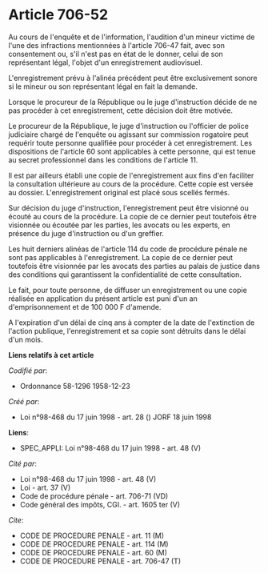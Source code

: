 # Article 706-52

Au cours de l'enquête et de l'information, l'audition d'un mineur victime de l'une des infractions mentionnées à l'article
706-47 fait, avec son consentement ou, s'il n'est pas en état de le donner, celui de son représentant légal, l'objet d'un
enregistrement audiovisuel.

L'enregistrement prévu à l'alinéa précédent peut être exclusivement sonore si le mineur ou son représentant légal en fait la
demande.

Lorsque le procureur de la République ou le juge d'instruction décide de ne pas procéder à cet enregistrement, cette décision
doit être motivée.

Le procureur de la République, le juge d'instruction ou l'officier de police judiciaire chargé de l'enquête ou agissant sur
commission rogatoire peut requérir toute personne qualifiée pour procéder à cet enregistrement. Les dispositions de l'article
60 sont applicables à cette personne, qui est tenue au secret professionnel dans les conditions de l'article 11.

Il est par ailleurs établi une copie de l'enregistrement aux fins d'en faciliter la consultation ultérieure au cours de la
procédure. Cette copie est versée au dossier. L'enregistrement original est placé sous scellés fermés.

Sur décision du juge d'instruction, l'enregistrement peut être visionné ou écouté au cours de la procédure. La copie de ce
dernier peut toutefois être visionnée ou écoutée par les parties, les avocats ou les experts, en présence du juge
d'instruction ou d'un greffier.

Les huit derniers alinéas de l'article 114 du code de procédure pénale ne sont pas applicables à l'enregistrement. La copie
de ce dernier peut toutefois être visionnée par les avocats des parties au palais de justice dans des conditions qui
garantissent la confidentialité de cette consultation.

Le fait, pour toute personne, de diffuser un enregistrement ou une copie réalisée en application du présent article est puni
d'un an d'emprisonnement et de 100 000 F d'amende.

A l'expiration d'un délai de cinq ans à compter de la date de l'extinction de l'action publique, l'enregistrement et sa copie
sont détruits dans le délai d'un mois.

**Liens relatifs à cet article**

_Codifié par_:

  - Ordonnance 58-1296 1958-12-23

_Créé par_:

  - Loi n°98-468 du 17 juin 1998 - art. 28 () JORF 18 juin 1998

**Liens**:

  - SPEC_APPLI: Loi n°98-468 du 17 juin 1998 - art. 48 (V)

_Cité par_:

  - Loi n°98-468 du 17 juin 1998 - art. 48 (V)
  - Loi - art. 37 (V)
  - Code de procédure pénale - art. 706-71 (VD)
  - Code général des impôts, CGI. - art. 1605 ter (V)

_Cite_:

  - CODE DE PROCEDURE PENALE - art. 11 (M)
  - CODE DE PROCEDURE PENALE - art. 114 (M)
  - CODE DE PROCEDURE PENALE - art. 60 (M)
  - CODE DE PROCEDURE PENALE - art. 706-47 (T)
